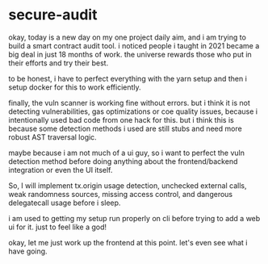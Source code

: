 # secure-audit

okay, today is a new day on my one project daily aim, and i am trying to build a smart contract audit tool. i noticed people i taught in 2021 became a big deal in just 18 months of work. the universe rewards those who put in their efforts and try their best.

to be honest, i have to perfect everything with the yarn setup and then i setup docker for this to work efficiently.

finally, the vuln scanner is working fine without errors. but i think it is not detecting vulnerabilities, gas optimizations or coe quality issues, because i intentionally used bad code from one hack for this. but i think this is because some detection methods i used are still stubs and need more robust AST traversal logic.

maybe because i am not much of a ui guy, so i want to perfect the vuln detection method before doing anything about the frontend/backend integration or even the UI itself. 

So, I will implement tx.origin usage detection, unchecked external calls, weak randomness sources, missing access control, and dangerous delegatecall usage before i sleep.

i am used to getting my setup run properly on cli before trying to add a web ui for it. just to feel like a god!

okay, let me just work up the frontend at this point. let's even see what i have going.